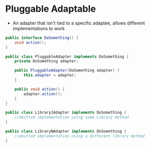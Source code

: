 # Pluggable Adaptable

- An adapter that isn't tied to a specific adaptee, allows different implementations to work

```java
public interface DoSomething() {
    void action();
}

public class PluggableAdapter implements DoSomething {
    private DoSomething adapter;

    public PluggableAdapter(DoSomething adapter) {
        this.adapter = adapter;
    }

    public void action() {
        adapter.action();
    }
}

public class Library1Adapter implements DoSomething {
    //omitted implementation using some Library method
}

public class LibraryNAdapter implements DoSomething {
    //omitted implementation using a different library method
}
```
